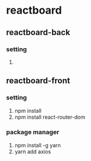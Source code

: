 # reactboard

## reactboard-back
### setting
1. 

## reactboard-front
### setting
1. npm install
2. npm install react-router-dom

### package manager
1. npm install -g yarn
2. yarn add axios
